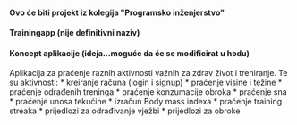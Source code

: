 #### Ovo će biti projekt iz kolegija "Programsko inženjerstvo"
#### Trainingapp (nije definitivni naziv)
#### Koncept aplikacije (ideja...moguće da će se modificirat u hodu)

Aplikacija za praćenje raznih aktivnosti važnih za zdrav život i treniranje.
Te su aktivnosti: 
	* kreiranje računa (login i signup)
	* praćenje visine i težine
	* praćenje odrađenih treninga
	* praćenje konzumacije obroka
	* praćenje sna
	* praćenje unosa tekućine
	* izračun Body mass indexa
	* praćenje training streaka
	* prijedlozi za odrađivanje vježbi
	* prijedlozi za obroke



